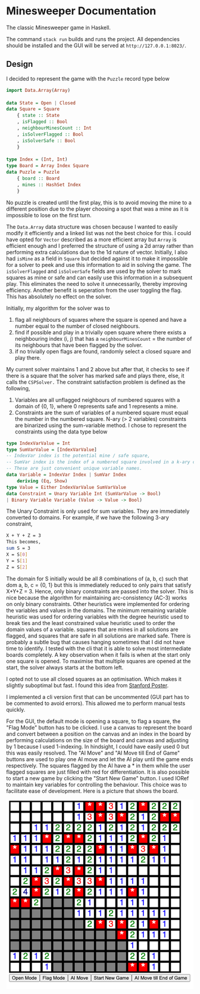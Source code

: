 # Minesweeper Documentation

The classic Minesweeper game in Haskell.

The command `stack run` builds and runs the project. All dependencies should be
installed and the GUI will be served at `http://127.0.0.1:8023/`.

## Design

I decided to represent the game with the `Puzzle` record type below

```haskell
import Data.Array(Array)

data State = Open | Closed
data Square = Square
    { state :: State
    , isFlagged :: Bool
    , neighbourMinesCount :: Int
    , isSolverFlagged :: Bool
    , isSolverSafe :: Bool
    }

type Index = (Int, Int)
type Board = Array Index Square
data Puzzle = Puzzle
    { board :: Board
    , mines :: HashSet Index
    }
```

No puzzle is created until the first play, this is to avoid moving the mine to a different position due to the player choosing a spot that was a mine as it is impossible to lose on the first turn.

The `Data.Array` data structure was chosen because I wanted to easily modify it efficiently and a linked list was not the best choice for this. I could have opted for `Vector` described as a more efficient array but `Array` is efficient enough and I preferred the structure of using a 2d array rather than performing extra calculations due to the 1d nature of vector.
Initially, I also had `isMine` as a field in `Square` but decided against it to make it impossible for a solver to peek and use this information to aid in solving the game.
The `isSolverFlagged` and `isSolverSafe` fields are used by the solver to mark squares as mine or safe and can easily use this information in a subsequent play. This eliminates the need to solve it unnecessarily, thereby improving efficiency. Another benefit is seperation from the user toggling the flag. This has absolutely no effect on the solver.

Initially, my algorithm for the solver was to

1. flag all neighbours of squares where the square is opened and have a number equal to the number of closed neighbours.
2. find if possible and play in a trivially open square where there exists a neighbouring index (i, j) that
   has a `neighbourMinesCount` = the number of its neighbours that have been flagged by the solver.
3. if no trivially open flags are found, randomly select a closed square and play there.

My current solver maintains 1 and 2 above but after that, it checks to see if there is a square that the solver has marked safe and plays there, else, it calls the `CSPSolver.` The constraint satisfaction problem is defined as the following,

1. Variables are all unflagged neighbours of numbered squares with a domain of {0, 1}, where 0 represents safe and 1 represents a mine.
2. Constraints are the sum of variables of a numbered square must equal the number in the numbered square. N-ary (> 2 variables) constraints are binarized using the sum-variable method. I chose to represent the constraints using the data type below

```haskell
type IndexVarValue = Int
type SumVarValue = [IndexVarValue]
-- IndexVar index is the potential mine / safe square,
-- SumVar index is the index of a numbered square involved in a k-ary constraint.
-- These are just convenient unique variable names.
data Variable = IndexVar Index | SumVar Index
    deriving (Eq, Show)
type Value = Either IndexVarValue SumVarValue
data Constraint = Unary Variable Int (SumVarValue -> Bool)
| Binary Variable Variable (Value -> Value -> Bool)
```

The Unary Constraint is only used for sum variables. They are immediately converted to domains. For example, if we have the following 3-ary constraint,

```bash
X + Y + Z = 3
This becomes,
sum S = 3
X = S[0]
Y = S[1]
Z = S[2]
```

The domain for S initially would be all 8 combinations of (a, b, c) such that dom a, b, c = {0, 1} but this is immediately reduced to only pairs that satisfy X+Y+Z = 3. Hence, only binary constraints are passed into the solver.
This is nice because the algorithm for maintaining arc-consistency (AC-3) works on only binary constraints. Other heuristics were implemented for ordering the variables and values in the domains. The minimum remaining variable heuristic was used for ordering variables with the degree heuristic used to break ties and the least constrained value heuristic used to order the domain values of a variable.
squares that are mines in all solutions are flagged, and squares that are safe in all solutions are marked safe. There is probably a subtle bug that causes hanging sometimes that I did not have time to identify. I tested with the cli that it is able to solve most intermediate boards completely. A key observation when it fails is when at the start only one square is opened. To maximise that multiple squares are opened at the start, the solver always starts at the bottom left.

I opted not to use all closed squares as an optimisation. Which makes it slightly suboptimal but fast.
I found this idea from [Stanford Poster](https://web.stanford.edu/class/archive/cs/cs221/cs221.1192/2018/restricted/posters/thowarth/poster.pdf).

I implemented a cli version first that can be uncommented (GUI part has to be commented to avoid errors). This allowed me to perform manual tests quickly.

For the GUI, the default mode is opening a square, to flag a square, the "Flag Mode" button has to be clicked. I use a canvas to represent the board and convert between a position on the canvas and an index in the board by performing calculations on the size of the board and canvas and adjusting by 1 because I used 1-indexing. In hindsight, I could have easily used 0 but this was easily resolved. The "AI Move" and "AI Move till End of Game" buttons are used to play one AI move and let the AI play until the game ends respectively. The squares flagged by the AI have a \* in them while the user flagged squares are just filled with red for differentiation.
It is also possible to start a new game by clicking the "Start New Game" button.
I used IORef to maintain key variables for controlling the behaviour. This choice was to facilitate ease of development.
Here is a picture that shows the board.

![minesweeper board](minesweeper.png)

